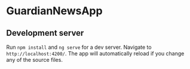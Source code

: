 
# GuardianNewsApp


## Development server

Run `npm install` and `ng serve` for a dev server. Navigate to `http://localhost:4200/`. The app will automatically reload if you change any of the source files.
